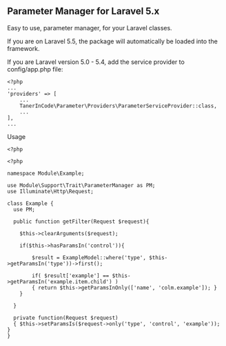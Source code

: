## Parameter Manager for Laravel 5.x
Easy to use, parameter manager, for your Laravel classes.

If you are on Laravel 5.5, the package will automatically be loaded into the framework.

If you are Laravel version 5.0 - 5.4, add the service provider to config/app.php file:
```
<?php
...
'providers' => [
    ...
    TanerInCode\Parameter\Providers\ParameterServiceProvider::class,
    ...
],
...

```

Usage

```
<?php

<?php

namespace Module\Example;

use Module\Support\Trait\ParameterManager as PM;
use Illuminate\Http\Request;

class Example {
  use PM;

  public function getFilter(Request $request){

    $this->clearArguments($request);

    if($this->hasParamsIn('control')){

        $result = ExampleModel::where('type', $this->getParamsIn('type'))->first();

        if( $result['example'] == $this->getParamsIn('example.item.child') )
        { return $this->getParamsInOnly(['name', 'colm.example']); }
    }

  }

  private function(Request $request)
  { $this->setParamsIs($request->only('type', 'control', 'example')); }
}
```
